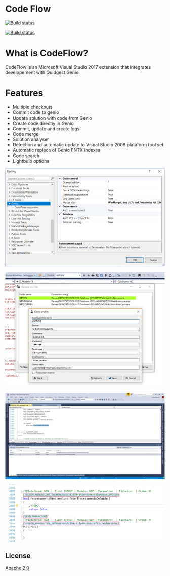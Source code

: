 # Code Flow
[![Build status](https://travis-ci.org/tparreira93/CodeFlow.svg?branch=master)](https://travis-ci.org/tparreira93/CodeFlow)


[![Build status](https://ci.appveyor.com/api/projects/status/euofrovmpm2v7ecd?svg=true)](https://ci.appveyor.com/project/tparreira93/codeflow)

# What is CodeFlow?

CodeFlow is an Microsoft Visual Studio 2017 extension that integrates developement with Quidgest Genio.

# Features
 - Multiple checkouts
 - Commit code to genio
 - Update solution with code from Genio
 - Create code directly in Genio
 - Commit, update and create logs
 - Code merge
 - Solution analyser
 - Detection and automatic update to Visual Studio 2008 plataform tool set
 - Automatic replace of Genio FNTX indexes
 - Code search
 - Lightbulb options

![Extension options](https://github.com/tparreira93/CodeFlow/blob/master/ManualCode/Apresentacao/exetencaoopcoes.png)

![Checkout management](https://github.com/tparreira93/CodeFlow/blob/master/ManualCode/Apresentacao/gestaoprofiles.png)

![Code search](https://github.com/tparreira93/CodeFlow/blob/master/ManualCode/Apresentacao/pesquisagenio.png)

![Code detection](https://github.com/tparreira93/CodeFlow/blob/master/ManualCode/Apresentacao/beginend.PNG)

## License
[Apache 2.0](LICENSE)
